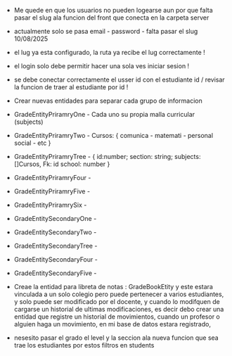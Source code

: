 - Me quede en que los usuarios no pueden logearse aun por que falta pasar el slug ala funcion del front
que conecta en la carpeta server
- actualmente solo se pasa email - password - falta pasar el slug
10/08/2025

- el lug ya esta configurado, la ruta ya recibe el lug correctamente !

- el login solo debe permitir hacer una sola ves iniciar sesion !
- se debe conectar correctamente el usser id con el estudiante id / revisar la funcion de traer al estudiante por id !

- Crear nuevas entidades para separar cada grupo de informacion 
- GradeEntityPriramryOne - Cada uno su propia malla curricular (subjects)
- GradeEntityPriramryTwo - Cursos: { comunica - matemati - personal social - etc }
- GradeEntityPriramryTree - { id:number; section: string; subjects:[]Cursos, Fk: id school: number }
- GradeEntityPriramryFour - 
- GradeEntityPriramryFive - 
- GradeEntityPriramrySix - 

- GradeEntitySecondaryOne - 
- GradeEntitySecondaryTwo - 
- GradeEntitySecondaryTree - 
- GradeEntitySecondaryFour - 
- GradeEntitySecondaryFive - 

- Creae la entidad para libreta de notas : GradeBookEtity y este estara vinculada a un solo colegio pero puede pertenecer a varios estudiantes, y solo puede ser modificado por el docente, y cuando lo modifquen de cargarse un historial de ultimas modificaciones, es decir debo crear una entidad que registre un historial de movimientos, cuando un profesor o alguien haga un movimiento, en mi base de datos estara registrado,

- nesesito pasar el grado el level y la seccion ala nueva funcion que sea trae los estudiantes por estos filtros en students
